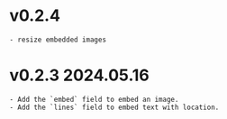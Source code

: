 
# v0.2.4
    - resize embedded images

# v0.2.3 2024.05.16
    - Add the `embed` field to embed an image.
    - Add the `lines` field to embed text with location.
